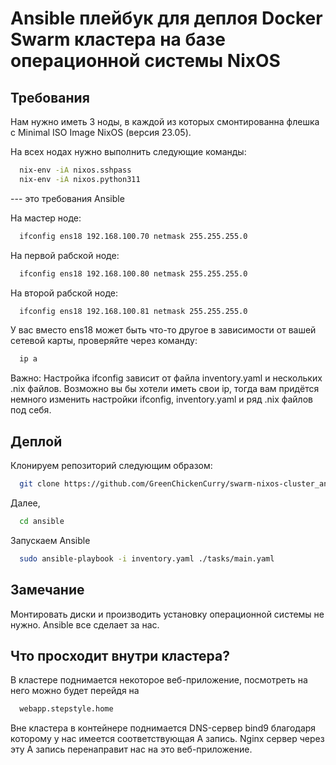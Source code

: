 # Ansible плейбук для деплоя Docker Swarm кластера на базе операционной системы NixOS
## Требования
Нам нужно иметь 3 ноды, в каждой из которых смонтированна флешка с Minimal ISO Image NixOS (версия 23.05).

На всех нодах нужно выполнить следующие команды:
```sh
  nix-env -iA nixos.sshpass
  nix-env -iA nixos.python311
```
--- это требования Ansible

На мастер ноде:
```sh
  ifconfig ens18 192.168.100.70 netmask 255.255.255.0
```
На первой рабской ноде:
```sh
  ifconfig ens18 192.168.100.80 netmask 255.255.255.0
```
На второй рабской ноде:
```sh
  ifconfig ens18 192.168.100.81 netmask 255.255.255.0
```
У вас вместо ens18 может быть что-то другое в зависимости от вашей сетевой карты, проверяйте через команду:
```sh
  ip a
```
Важно: Настройка ifconfig зависит от файла inventory.yaml и нескольких .nix файлов. Возможно вы бы хотели иметь свои ip, тогда вам придётся немного изменить настройки ifconfig, inventory.yaml и ряд .nix файлов под себя.


## Деплой
Клонируем репозиторий следующим образом:
```sh
  git clone https://github.com/GreenChickenCurry/swarm-nixos-cluster_ansible.git ansible
```
Далее,
```sh
  cd ansible
```
Запускаем Ansible
```sh
  sudo ansible-playbook -i inventory.yaml ./tasks/main.yaml
```
## Замечание
Монтировать диски и производить установку операционной системы не нужно. Ansible все сделает за нас.

## Что просходит внутри кластера?

В кластере поднимается некоторое веб-приложение, посмотреть на него можно будет перейдя на
```sh
  webapp.stepstyle.home
```
Вне кластера в контейнере поднимается DNS-сервер bind9 благодаря которому у нас имеется соответствующая A запись. Nginx сервер через эту A запись перенаправит нас на это веб-приложение.
